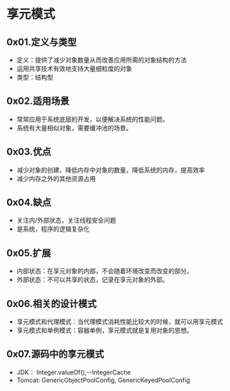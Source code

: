 # 享元模式

## 0x01.定义与类型

- 定义：提供了减少对象数量从而改善应用所需的对象结构的方法
- 运用共享技术有效地支持大量细粒度的对象
- 类型：结构型

## 0x02.适用场景

- 常常应用于系统底层的开发，以便解决系统的性能问题。
- 系统有大量相似对象，需要缓冲池的场景。

## 0x03.优点

- 减少对象的创建，降低内存中对象的数量，降低系统的内存，提高效率
- 减少内存之外的其他资源占用

## 0x04.缺点

- 关注内/外部状态，关注线程安全问题
- 是系统，程序的逻辑复杂化

## 0x05.扩展

- 内部状态：在享元对象的内部，不会随着环境改变而改变的部分。
- 外部状态：不可以共享的状态，记录在享元对象的外部。

## 0x06.相关的设计模式

- 享元模式和代理模式：当代理模式消耗性能比较大的时候，就可以用享元模式
- 享元模式和单例模式：容器单例，享元模式就是复用对象的思想。

## 0x07.源码中的享元模式

- JDK： Integer.valueOf(),--IntegerCache
- Tomcat: GenericObjectPoolConfig, GenericKeyedPoolConfig